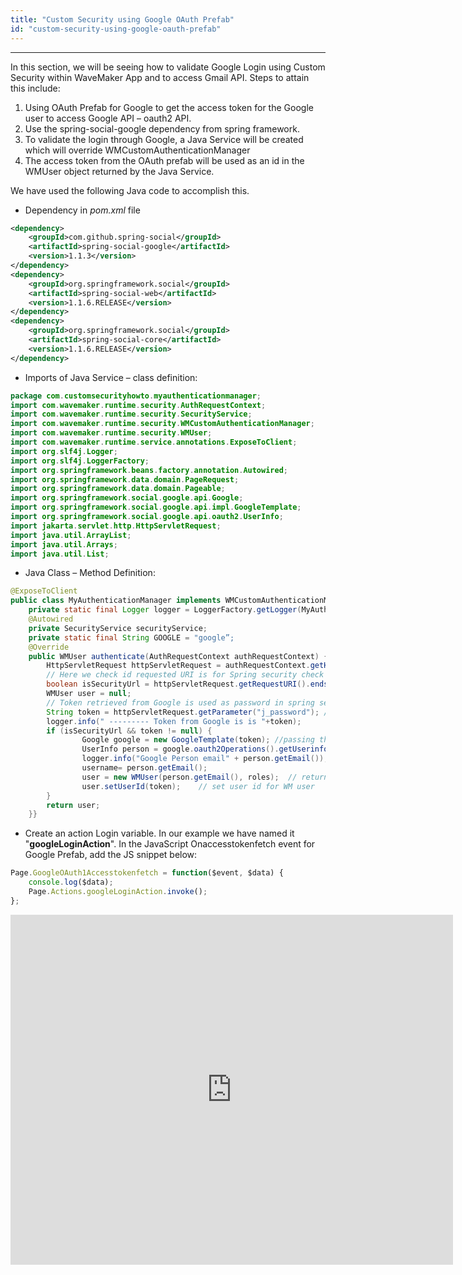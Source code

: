 ```yaml
---
title: "Custom Security using Google OAuth Prefab"
id: "custom-security-using-google-oauth-prefab"
---
```

---

In this section, we will be seeing how to validate Google Login using Custom Security within WaveMaker App and to access Gmail API. Steps to attain this include:

1. Using OAuth Prefab for Google to get the access token for the Google user to access Google API – oauth2 API.
2. Use the spring-social-google dependency from spring framework.
3. To validate the login through Google, a Java Service will be created which will override WMCustomAuthenticationManager
4. The access token from the OAuth prefab will be used as an id in the WMUser object returned by the Java Service.

We have used the following Java code to accomplish this.

- Dependency in _pom.xml_ file

```xml
<dependency>
    <groupId>com.github.spring-social</groupId>
    <artifactId>spring-social-google</artifactId>
    <version>1.1.3</version>
</dependency>
<dependency>
    <groupId>org.springframework.social</groupId>
    <artifactId>spring-social-web</artifactId>
    <version>1.1.6.RELEASE</version>
</dependency>
<dependency>
    <groupId>org.springframework.social</groupId>
    <artifactId>spring-social-core</artifactId>
    <version>1.1.6.RELEASE</version>
</dependency>
```
    
- Imports of Java Service – class definition:

```java
package com.customsecurityhowto.myauthenticationmanager;
import com.wavemaker.runtime.security.AuthRequestContext;
import com.wavemaker.runtime.security.SecurityService;
import com.wavemaker.runtime.security.WMCustomAuthenticationManager;
import com.wavemaker.runtime.security.WMUser;
import com.wavemaker.runtime.service.annotations.ExposeToClient;
import org.slf4j.Logger;
import org.slf4j.LoggerFactory;
import org.springframework.beans.factory.annotation.Autowired;
import org.springframework.data.domain.PageRequest;
import org.springframework.data.domain.Pageable;
import org.springframework.social.google.api.Google;
import org.springframework.social.google.api.impl.GoogleTemplate;
import org.springframework.social.google.api.oauth2.UserInfo;
import jakarta.servlet.http.HttpServletRequest;
import java.util.ArrayList;
import java.util.Arrays;
import java.util.List;   
```


    
- Java Class – Method Definition:

```java
@ExposeToClient
public class MyAuthenticationManager implements WMCustomAuthenticationManager {
    private static final Logger logger = LoggerFactory.getLogger(MyAuthenticationManager.class);
    @Autowired
    private SecurityService securityService;
    private static final String GOOGLE = "google”;
    @Override
    public WMUser authenticate(AuthRequestContext authRequestContext) {
        HttpServletRequest httpServletRequest = authRequestContext.getHttpServletRequest();
        // Here we check id requested URI is for Spring security check 
        boolean isSecurityUrl = httpServletRequest.getRequestURI().endsWith("j_spring_security_check");
        WMUser user = null;
        // Token retrieved from Google is used as password in spring security framework
        String token = httpServletRequest.getParameter("j_password"); //getting the token from Prefab
        logger.info(" --------- Token from Google is is "+token);
        if (isSecurityUrl && token != null) {
                Google google = new GoogleTemplate(token); //passing the token to Google
                UserInfo person = google.oauth2Operations().getUserinfo();
                logger.info("Google Person email" + person.getEmail());
                username= person.getEmail();                    
                user = new WMUser(person.getEmail(), roles);  // returning the logged in user object
                user.setUserId(token);    // set user id for WM user
        }
        return user;
    }}
```

- Create an action Login variable. In our example we have named it "**googleLoginAction**". In the JavaScript Onaccesstokenfetch event for Google Prefab, add the JS snippet below:

```js
Page.GoogleOAuth1Accesstokenfetch = function($event, $data) {
    console.log($data);
    Page.Actions.googleLoginAction.invoke();
};
```

<iframe src="https://docs.google.com/presentation/d/e/2PACX-1vTo_CJ89BLzR9PRTdaB-ezz595YdJ6eswAl1_b5l2ZyFDJUC1AhJjf9AMypd62cdg4M-XQGe7dbP7O7/embed?start=false&amp;loop=false&amp;delayms=3000" frameborder="0" width="708" height="560" allowfullscreen="true" mozallowfullscreen="true" webkitallowfullscreen="true"></iframe>
